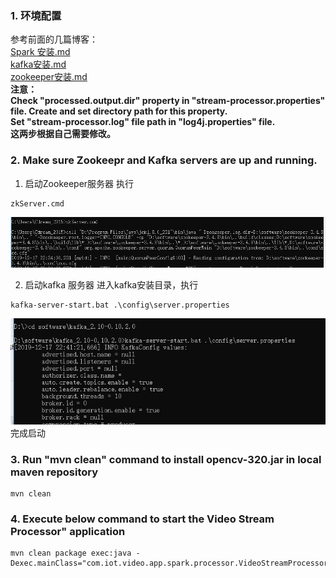 ### 1. 环境配置
参考前面的几篇博客：  
[Spark 安装.md](https://github.com/shiqiaodeng/blog/blob/master/Spark/Spark%20%E5%AE%89%E8%A3%85.md)    
[kafka安装.md](https://github.com/shiqiaodeng/blog/blob/master/kafka/kafka%E5%AE%89%E8%A3%85.md)   
[zookeeper安装.md](https://github.com/shiqiaodeng/blog/blob/master/zookeeper/zookeeper%E5%AE%89%E8%A3%85.md)   
**注意：  
Check "processed.output.dir" property in "stream-processor.properties" file. Create and set directory path for this property.  
Set "stream-processor.log" file path in "log4j.properties" file.  
这两步根据自己需要修改。**
### 2. Make sure Zookeepr and Kafka servers are up and running.
1. 启动Zookeeper服务器
执行 
```
zkServer.cmd
```
![fig 1](https://github.com/shiqiaodeng/blog/blob/master/video-stream-classification/images/2-1.png?raw=true "figure 1")    

2. 启动kafka 服务器
进入kafka安装目录，执行
```
kafka-server-start.bat .\config\server.properties
```
![fig 2](https://github.com/shiqiaodeng/blog/blob/master/video-stream-classification/images/2-2.png?raw=true "figure 2")    
完成启动

### 3. Run "mvn clean" command to install opencv-320.jar in local maven repository
```
mvn clean 
```

### 4. Execute below command to start the Video Stream Processor" application
```
mvn clean package exec:java -Dexec.mainClass="com.iot.video.app.spark.processor.VideoStreamProcessor"
```

